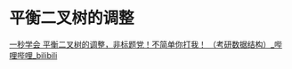 # 平衡二叉树的调整

[一秒学会 平衡二叉树的调整，非标题党！不简单你打我！ （考研数据结构）\_哔哩哔哩\_bilibili](https://www.bilibili.com/video/BV16m4y1F7do?spm_id_from=333.788.player.player_end_recommend&vd_source=32df909fac373c11c24a1efc86feda74)
